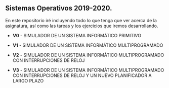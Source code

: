 Sistemas Operativos 2019-2020.
----
En este repositorio iré incluyendo todo lo que tenga que ver acerca de la asignatura, así como las tareas y los ejercicios que iremos desarrollando.

* **V0** - SIMULADOR DE UN SISTEMA INFORMÁTICO PRIMITIVO

* **V1** - SIMULADOR DE UN SISTEMA INFORMÁTICO MULTIPROGRAMADO

* **V2** - SIMULADOR DE UN SISTEMA INFORMÁTICO MULTIPROGRAMADO CON INTERRUPCIONES DE RELOJ

* **V3** - SIMULADOR DE UN SISTEMA INFORMÁTICO MULTIPROGRAMADO CON INTERRUPCIONES DE RELOJ Y UN NUEVO PLANIFICADOR A LARGO PLAZO
